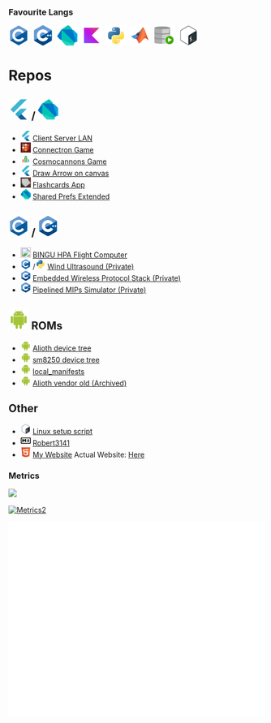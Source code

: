 ### Favourite Langs

<div>
 <img src="https://github.com/devicons/devicon/blob/master/icons/c/c-original.svg" title="C" alt="C" width="40" height="40"/>&nbsp;
 <img src="https://github.com/devicons/devicon/blob/master/icons/cplusplus/cplusplus-original.svg" title="C++" alt="C++" width="40" height="40"/>&nbsp;
 <img src="https://github.com/devicons/devicon/blob/master/icons/dart/dart-original.svg" title="Dart" alt="Dart" width="40" height="40"/>&nbsp;
 <img src="https://github.com/devicons/devicon/blob/master/icons/kotlin/kotlin-original.svg" title="Kotlin" alt="Kotlin" width="40" height="40"/>&nbsp;
 <img src="https://github.com/devicons/devicon/blob/master/icons/python/python-original.svg" title="Python" alt="Python" width="40" height="40"/>&nbsp;
 <img src="https://github.com/devicons/devicon/blob/master/icons/matlab/matlab-original.svg" title="Matlab" alt="Matlab" width="40" height="40"/>&nbsp;
 <img src="https://github.com/devicons/devicon/blob/master/icons/sqldeveloper/sqldeveloper-original.svg" title="SQL" alt="SQL" width="40" height="40"/>&nbsp;
 <!--System Verilog-->
 <img src="https://github.com/devicons/devicon/blob/master/icons/bash/bash-original.svg" title="Bash" alt="Bash" width="40" height="40"/>&nbsp;
 
 
</div>

# Repos

## <img src="https://github.com/devicons/devicon/blob/master/icons/flutter/flutter-original.svg" title="Flutter" alt="Flutter" width="40" height="40"/> / <img src="https://github.com/devicons/devicon/blob/master/icons/dart/dart-original.svg" title="Dart" alt="Dart" width="40" height="40"/>

- <img src="https://github.com/devicons/devicon/blob/master/icons/flutter/flutter-original.svg" title="Flutter" alt="" width="20" height="20"/>&nbsp;[Client Server LAN](https://github.com/Robert3141/client_server_lan)
- <img src="https://raw.githubusercontent.com/Robert3141/Connectron/master/LOGO/Connectron%20Logo.svg" title="Flutter" alt="" width="20" height="20"/>&nbsp;[Connectron Game](https://github.com/Robert3141/Connectron)
- <img src="https://raw.githubusercontent.com/Robert3141/cosmocannons/master/LOGO/ic_product_icon_192px_foregroundx.svg" title="Flutter" alt="" width="20" height="20"/>&nbsp;[Cosmocannons Game](https://github.com/Robert3141/cosmocannons)
- <img src="https://github.com/devicons/devicon/blob/master/icons/flutter/flutter-original.svg" title="Flutter" alt="" width="20" height="20"/>&nbsp;[Draw Arrow on canvas](https://github.com/Robert3141/draw_arrow)
- <img src="https://github.com/Robert3141/Flashcards-App/blob/master/web/icons/Icon-512.png?raw=true" title="Flutter" alt="" width="20" height="20"/>&nbsp;[Flashcards App](https://github.com/Robert3141/Flashcards-App)
- <img src="https://github.com/devicons/devicon/blob/master/icons/dart/dart-original.svg" title="Dart" alt="" width="20" height="20"/>&nbsp;[Shared Prefs Extended](https://github.com/Robert3141/shared_preferences_moretypes)

## <img src="https://github.com/devicons/devicon/blob/master/icons/c/c-original.svg" title="C" alt="C" width="40" height="40"/> / <img src="https://github.com/devicons/devicon/blob/master/icons/cplusplus/cplusplus-original.svg" title="C++" alt="C++" width="40" height="40"/>

- <img src="https://avatars.githubusercontent.com/u/96692659?s=200&v=4" title="SUHPA" alt="" width="20" height="20"/>&nbsp;[BINGU HPA Flight Computer](https://github.com/SUHPA-Software/BINGU-FMS)
- <img src="https://github.com/devicons/devicon/blob/master/icons/c/c-original.svg" title="C" alt="" width="20" height="20"/>&nbsp;/<img src="https://github.com/devicons/devicon/blob/master/icons/python/python-original.svg" title="Python" alt="" width="20" height="20"/>&nbsp;[Wind Ultrasound (Private)](https://github.com/Robert3141/WindUltrasound)
- <img src="https://github.com/devicons/devicon/blob/master/icons/cplusplus/cplusplus-original.svg" title="C++" alt="" width="20" height="20"/>&nbsp;[Embedded Wireless Protocol Stack (Private)](https://github.com/Robert3141/NetworkArchitecture)
- <img src="https://github.com/devicons/devicon/blob/master/icons/cplusplus/cplusplus-original.svg" title="C++" alt="" width="20" height="20"/>&nbsp;[Pipelined MIPs Simulator (Private)](https://github.com/Robert3141/MIPsAssemble)

## <img src="https://github.com/devicons/devicon/blob/master/icons/android/android-original.svg" title="Android" alt="Android" width="40" height="40"/> ROMs

- <img src="https://github.com/devicons/devicon/blob/master/icons/android/android-original.svg" title="Android" alt="" width="20" height="20"/>&nbsp;[Alioth device tree](https://github.com/Robert3141/device_xiaomi_alioth)
- <img src="https://github.com/devicons/devicon/blob/master/icons/android/android-original.svg" title="Android" alt="" width="20" height="20"/>&nbsp;[sm8250 device tree](https://github.com/Robert3141/device_xiaomi_sm8250)
- <img src="https://github.com/devicons/devicon/blob/master/icons/android/android-original.svg" title="Android" alt="" width="20" height="20"/>&nbsp;[local_manifests](https://github.com/Robert3141/local_manifests)
- <img src="https://github.com/devicons/devicon/blob/master/icons/android/android-original.svg" title="Android" alt="" width="20" height="20"/>&nbsp;[Alioth vendor old (Archived)](https://github.com/Robert3141/vendor_xiaomi_alioth-old)

## Other

- <img src="https://github.com/devicons/devicon/blob/master/icons/bash/bash-original.svg" title="Bash" alt="" width="20" height="20"/>&nbsp;[Linux setup script](https://github.com/Robert3141/linux-setup)
- <img src="https://github.com/devicons/devicon/blob/master/icons/markdown/markdown-original.svg" title="MarkDown" alt="" width="20" height="20"/>&nbsp;[Robert3141](https://github.com/Robert3141/Robert3141)
- <img src="https://github.com/devicons/devicon/blob/master/icons/html5/html5-original.svg" title="HTML5" alt="" width="20" height="20"/>&nbsp;[My Website](https://github.com/Robert3141/Robert3141.github.io) Actual Website: [Here](https://Robert3141.github.io)

### Metrics

[![](https://metrics.lecoq.io/Robert3141?template=classic&followup=1&isocalendar=1&languages=1&languages.ignored=javascript&isocalendar.duration=half-year&config.timezone=Europe%2FLondon)](https://robert3141.github.io/)

[![Metrics2](https://github-readme-stats.vercel.app/api/top-langs/?username=Robert3141&theme=highcontrast&layout=compact&hide=javascript)](https://robert3141.github.io/)

[![Metrics3](/github-metrics.svg)](https://robert3141.github.io/)

[website]: https://robert3141.github.io
[repoStats]: https://github-readme-stats.vercel.app/api?username=Robert3141&show_icons=true&theme=dracula&include_all_commits=true&count_private=true
[languageStats]: https://github-readme-stats.vercel.app/api/top-langs/?username=Robert3141&theme=dracula&layout=compact&exclude_repo=Robert3141.github.io&langs_count=6
